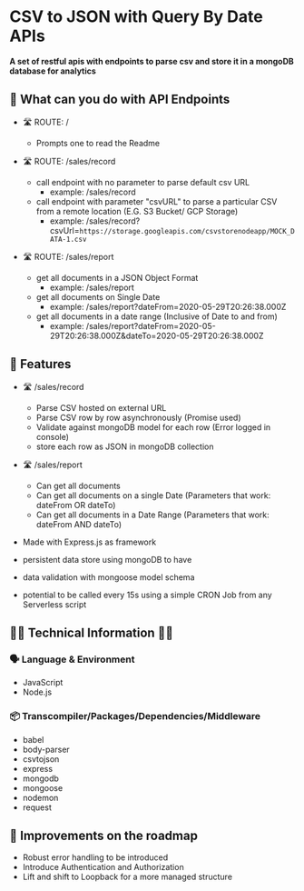 # CSV to JSON with Query By Date APIs

__A set of restful apis with endpoints to parse csv and store it in a mongoDB database for analytics__

## :scroll: What can you do with API Endpoints
- :motorway: ROUTE: /
  - Prompts one to read the Readme
- :motorway:	ROUTE: /sales/record
  - call endpoint with no parameter to parse default csv URL
    - example: /sales/record
  - call endpoint with parameter "csvURL" to parse a particular CSV from a remote location (E.G. S3 Bucket/ GCP Storage)
    - example: /sales/record?csvUrl=`https://storage.googleapis.com/csvstorenodeapp/MOCK_DATA-1.csv`

- :motorway:	ROUTE: /sales/report
  - get all documents in a JSON Object Format
    - example: /sales/report
  - get all documents on Single Date
    - example: /sales/report?dateFrom=2020-05-29T20:26:38.000Z
  - get all documents in a date range (Inclusive of Date to and from)
    - example: /sales/report?dateFrom=2020-05-29T20:26:38.000Z&dateTo=2020-05-29T20:26:38.000Z

## :key: Features
- :motorway:	/sales/record
  - Parse CSV hosted on external URL
  - Parse CSV row by row asynchronously (Promise used)
  - Validate against mongoDB model for each row (Error logged in console)
  - store each row as JSON in mongoDB collection
- :motorway:	/sales/report
  - Can get all documents
  - Can get all documents on a single Date (Parameters that work: dateFrom OR dateTo)
  - Can get all documents in a Date Range (Parameters that work: dateFrom AND dateTo)

- Made with Express.js as framework
- persistent data store using mongoDB to have 
- data validation with mongoose model schema
- potential to be called every 15s using a simple CRON Job from any Serverless script

## :construction_worker_man: Technical Information :construction_worker_woman:

### :speaking_head:	Language & Environment
- JavaScript
- Node.js

### :package:	Transcompiler/Packages/Dependencies/Middleware
- babel
- body-parser
- csvtojson
- express
- mongodb
- mongoose
- nodemon
- request

## :construction:	Improvements on the roadmap
- Robust error handling to be introduced
- Introduce Authentication and Authorization
- Lift and shift to Loopback for a more managed structure
